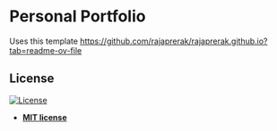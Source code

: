 # Personal Portfolio 
Uses this template https://github.com/rajaprerak/rajaprerak.github.io?tab=readme-ov-file
## License
[![License](http://img.shields.io/:license-mit-blue.svg?style=flat-square)](http://badges.mit-license.org)

- **[MIT license](http://opensource.org/licenses/mit-license.php)**
